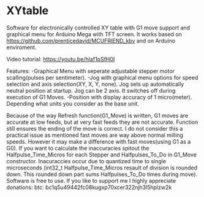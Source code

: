 # XYtable
Software for electronically controlled XY table with G1 move support and graphical menu for Arduino Mega with TFT screen.
It works based on https://github.com/prenticedavid/MCUFRIEND_kbv and on Arduino enviroment.

Video tutorial:
https://youtu.be/hIaf1pSfH0I

Features:
-Graphical Menu with seperate adjustable stepper motor scalling(pulses per sentimeter).
-Jog with graphical menu options for speed selection and axis selection(XY, X, Y, none). Jog sets up automatically neutral position at startup. Jog can be 2 axis. It switches off during execution of G1 Moves.
-Position with display accuracy of 1 micro(meter). Depending what units you consider as the base unit.


Because of the way Refresh function(G1_Move) is written, G1 moves are accurate at low feeds, but at very fast feeds they are not accurate. Function still ensures the ending of the move is correct. I do not consider this a practical issue as mentioned fast moves are way above normal milling speeds. However it may make a difference with fast moves(using G1 as a G0).
If you want to calculate the inaccuracies spitout the Halfpulse_Time_Micros for each Stepper and Halfpulses_To_Do in G1_Move constructor. Inacuraccies occur due to quantized time to single microseconds (int32_t Halfpulse_Time_Micros resault of division is rounded down. This rounded down part sums Halfpulses_To_Do times during move).
Software is free to use. If you like to support me I highly appreciate donations: btc: bc1q5u49442fc08kugxp70xcer322njh3l5hplzw2k
